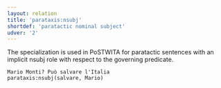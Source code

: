 ```yaml
---
layout: relation
title: 'parataxis:nsubj'
shortdef: 'paratactic nominal subject'
udver: '2'
---
```


The specialization is used in PoSTWITA for paratactic sentences with an implicit nsubj role with respect to the governing predicate. 

~~~ sdparse
Mario Monti? Può salvare l'Italia 
parataxis:nsubj(salvare, Mario) 
~~~




